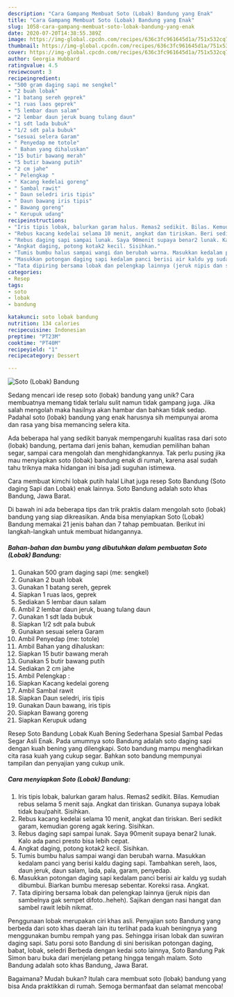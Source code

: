 ```yaml
---
description: "Cara Gampang Membuat Soto (Lobak) Bandung yang Enak"
title: "Cara Gampang Membuat Soto (Lobak) Bandung yang Enak"
slug: 1058-cara-gampang-membuat-soto-lobak-bandung-yang-enak
date: 2020-07-20T14:38:55.389Z
image: https://img-global.cpcdn.com/recipes/636c3fc961645d1a/751x532cq70/soto-lobak-bandung-foto-resep-utama.jpg
thumbnail: https://img-global.cpcdn.com/recipes/636c3fc961645d1a/751x532cq70/soto-lobak-bandung-foto-resep-utama.jpg
cover: https://img-global.cpcdn.com/recipes/636c3fc961645d1a/751x532cq70/soto-lobak-bandung-foto-resep-utama.jpg
author: Georgia Hubbard
ratingvalue: 4.5
reviewcount: 3
recipeingredient:
- "500 gram daging sapi me sengkel"
- "2 buah lobak"
- "1 batang sereh geprek"
- "1 ruas laos geprek"
- "5 lembar daun salam"
- "2 lembar daun jeruk buang tulang daun"
- "1 sdt lada bubuk"
- "1/2 sdt pala bubuk"
- "sesuai selera Garam"
- " Penyedap me totole"
- " Bahan yang dihaluskan"
- "15 butir bawang merah"
- "5 butir bawang putih"
- "2 cm jahe"
- " Pelengkap "
- " Kacang kedelai goreng"
- " Sambal rawit"
- " Daun seledri iris tipis"
- " Daun bawang iris tipis"
- " Bawang goreng"
- " Kerupuk udang"
recipeinstructions:
- "Iris tipis lobak, balurkan garam halus. Remas2 sedikit. Bilas. Kemudian rebus selama 5 menit saja. Angkat dan tiriskan. Gunanya supaya lobak tidak bau/pahit. Sisihkan."
- "Rebus kacang kedelai selama 10 menit, angkat dan tiriskan. Beri sedikit garam, kemudian goreng agak kering. Sisihkan."
- "Rebus daging sapi sampai lunak. Saya 90menit supaya benar2 lunak. Kalo ada panci presto bisa lebih cepat."
- "Angkat daging, potong kotak2 kecil. Sisihkan."
- "Tumis bumbu halus sampai wangi dan berubah warna. Masukkan kedalam panci yang berisi kaldu daging sapi. Tambahkan sereh, laos, daun jeruk, daun salam, lada, pala, garam, penyedap."
- "Masukkan potongan daging sapi kedalam panci berisi air kaldu yg sudah dibumbui. Biarkan bumbu meresap sebentar. Koreksi rasa. Angkat."
- "Tata dipiring bersama lobak dan pelengkap lainnya (jeruk nipis dan sambelnya gak sempet difoto..heheh). Sajikan dengan nasi hangat dan sambel rawit lebih nikmat."
categories:
- Resep
tags:
- soto
- lobak
- bandung

katakunci: soto lobak bandung 
nutrition: 134 calories
recipecuisine: Indonesian
preptime: "PT23M"
cooktime: "PT40M"
recipeyield: "1"
recipecategory: Dessert

---
```



![Soto (Lobak) Bandung](https://img-global.cpcdn.com/recipes/636c3fc961645d1a/751x532cq70/soto-lobak-bandung-foto-resep-utama.jpg)

Sedang mencari ide resep soto (lobak) bandung yang unik? Cara membuatnya memang tidak terlalu sulit namun tidak gampang juga. Jika salah mengolah maka hasilnya akan hambar dan bahkan tidak sedap. Padahal soto (lobak) bandung yang enak harusnya sih mempunyai aroma dan rasa yang bisa memancing selera kita.

Ada beberapa hal yang sedikit banyak mempengaruhi kualitas rasa dari soto (lobak) bandung, pertama dari jenis bahan, kemudian pemilihan bahan segar, sampai cara mengolah dan menghidangkannya. Tak perlu pusing jika mau menyiapkan soto (lobak) bandung enak di rumah, karena asal sudah tahu triknya maka hidangan ini bisa jadi suguhan istimewa.

Cara membuat kimchi lobak putih halal Lihat juga resep Soto Bandung (Soto daging Sapi dan Lobak) enak lainnya. Soto Bandung adalah soto khas Bandung, Jawa Barat.


Di bawah ini ada beberapa tips dan trik praktis dalam mengolah soto (lobak) bandung yang siap dikreasikan. Anda bisa menyiapkan Soto (Lobak) Bandung memakai 21 jenis bahan dan 7 tahap pembuatan. Berikut ini langkah-langkah untuk membuat hidangannya.

<!--inarticleads1-->

##### Bahan-bahan dan bumbu yang dibutuhkan dalam pembuatan Soto (Lobak) Bandung:

1. Gunakan 500 gram daging sapi (me: sengkel)
1. Gunakan 2 buah lobak
1. Gunakan 1 batang sereh, geprek
1. Siapkan 1 ruas laos, geprek
1. Sediakan 5 lembar daun salam
1. Ambil 2 lembar daun jeruk, buang tulang daun
1. Gunakan 1 sdt lada bubuk
1. Siapkan 1/2 sdt pala bubuk
1. Gunakan sesuai selera Garam
1. Ambil  Penyedap (me: totole)
1. Ambil  Bahan yang dihaluskan:
1. Siapkan 15 butir bawang merah
1. Gunakan 5 butir bawang putih
1. Sediakan 2 cm jahe
1. Ambil  Pelengkap :
1. Siapkan  Kacang kedelai goreng
1. Ambil  Sambal rawit
1. Siapkan  Daun seledri, iris tipis
1. Gunakan  Daun bawang, iris tipis
1. Siapkan  Bawang goreng
1. Siapkan  Kerupuk udang


Resep Soto Bandung Lobak Kuah Bening Sederhana Spesial Sambal Pedas Segar Asli Enak. Pada umumnya soto Bandung adalah soto daging sapi dengan kuah bening yang dilengkapi. Soto bandung mampu menghadirkan cita rasa kuah yang cukup segar. Bahkan soto bandung mempunyai tampilan dan penyajian yang cukup unik. 

<!--inarticleads2-->

##### Cara menyiapkan Soto (Lobak) Bandung:

1. Iris tipis lobak, balurkan garam halus. Remas2 sedikit. Bilas. Kemudian rebus selama 5 menit saja. Angkat dan tiriskan. Gunanya supaya lobak tidak bau/pahit. Sisihkan.
1. Rebus kacang kedelai selama 10 menit, angkat dan tiriskan. Beri sedikit garam, kemudian goreng agak kering. Sisihkan.
1. Rebus daging sapi sampai lunak. Saya 90menit supaya benar2 lunak. Kalo ada panci presto bisa lebih cepat.
1. Angkat daging, potong kotak2 kecil. Sisihkan.
1. Tumis bumbu halus sampai wangi dan berubah warna. Masukkan kedalam panci yang berisi kaldu daging sapi. Tambahkan sereh, laos, daun jeruk, daun salam, lada, pala, garam, penyedap.
1. Masukkan potongan daging sapi kedalam panci berisi air kaldu yg sudah dibumbui. Biarkan bumbu meresap sebentar. Koreksi rasa. Angkat.
1. Tata dipiring bersama lobak dan pelengkap lainnya (jeruk nipis dan sambelnya gak sempet difoto..heheh). Sajikan dengan nasi hangat dan sambel rawit lebih nikmat.


Penggunaan lobak merupakan ciri khas asli. Penyajian soto Bandung yang berbeda dari soto khas daerah lain itu terlihat pada kuah beningnya yang menggunakan bumbu rempah yang pas. Sehingga irisan lobak dan suwiran daging sapi. Satu porsi soto Bandung di sini berisikan potongan daging, babat, lobak, seledri Berbeda dengan kedai soto lainnya, Soto Bandung Pak Simon baru buka dari menjelang petang hingga tengah malam. Soto Bandung adalah soto khas Bandung, Jawa Barat. 

Bagaimana? Mudah bukan? Itulah cara membuat soto (lobak) bandung yang bisa Anda praktikkan di rumah. Semoga bermanfaat dan selamat mencoba!
